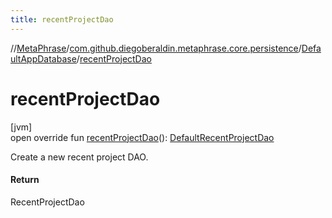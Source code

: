 ```yaml
---
title: recentProjectDao
---
```

//[MetaPhrase](../../../index.html)/[com.github.diegoberaldin.metaphrase.core.persistence](../index.html)/[DefaultAppDatabase](index.html)/[recentProjectDao](recent-project-dao.html)



# recentProjectDao



[jvm]\
open override fun [recentProjectDao](recent-project-dao.html)(): [DefaultRecentProjectDao](../../com.github.diegoberaldin.metaphrase.domain.project.persistence.dao/-default-recent-project-dao/index.html)



Create a new recent project DAO.



#### Return



RecentProjectDao




